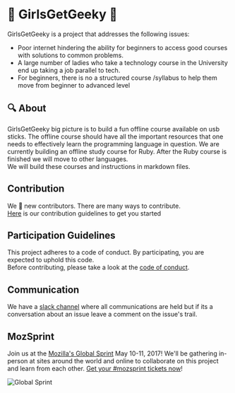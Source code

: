 # :ribbon: GirlsGetGeeky :ribbon:
GirlsGetGeeky is a project that addresses the following issues:
- Poor internet  hindering the ability for beginners to access good courses with solutions to common problems.
- A large number of ladies who take a technology course in the University end up taking a job parallel to tech.
- For beginners, there is no a structured course /syllabus to help them move from beginner to advanced level

## :mag: About
GirlsGetGeeky big picture is to build a fun offline course available on usb sticks.  The offline course should
have all the important resources that one needs to effectively learn the programming language in question.
We are currently building an offline study course for Ruby. After the Ruby course is finished we will move to other languages.  
We will build these courses and instructions in markdown files.

## Contribution
We :blue_heart: new contributors. There are many ways to contribute.  
[Here](CONTRIBUTING.md) is our contribution guidelines to get you started

## Participation Guidelines
This project adheres to a code of conduct. By participating, you are expected to uphold this code.  
Before contributing, please take a look at the [code of conduct](CODE_OF_CONDUCT.md).

## Communication
We have a [slack channel](https://getgeeky.slack.com) where all communications are held but if its a conversation about an issue leave a comment on the issue's trail.  

## MozSprint

Join us at the [Mozilla's Global Sprint](http://mzl.la/global-sprint/) May 10-11, 2017! We'll be gathering in-person at sites around the world and online to collaborate on this project and learn from each other. [Get your #mozsprint tickets now](http://mzl.la/global-sprint/)!

![Global Sprint](https://user-images.githubusercontent.com/617994/37716586-3b0397a0-2cf5-11e8-8c6f-bad01f67f50e.jpg)


